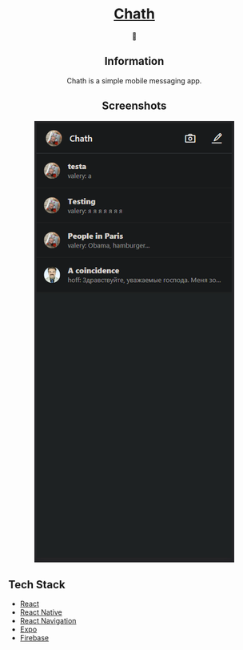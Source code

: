 <div align="center">
	<h1><a href="#">Chath</a></h1>
  💬
<h2>Information</h2>

Chath is a simple mobile messaging app. 
	
<h2>Screenshots</h2>
<img src="screenshot.png"/>  
</div>  

## Tech Stack

- [React](https://reactjs.org/)
- [React Native](https://reactnative.dev/)
- [React Navigation](https://reactnavigation.org/)
- [Expo](https://expo.dev/)
- [Firebase](https://firebase.google.com/)
